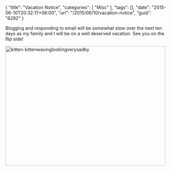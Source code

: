 {
	"title": "Vacation Notice",
	"categories": [
		"Misc"
	],
	"tags": [],
	"date": "2015-06-10T20:32:17+06:00",
	"url": "/2015/06/10/vacation-notice",
	"guid": "6292"
}

Blogging and responding to email will be somewhat slow over the next ten days as my family and I will be on a well deserved vacation. See you on the flip side!

<img src="http://www.raymondcamden.com/wp-content/uploads/2015/06/kitten-kittenwavinglookingverysadby.jpg" alt="kitten-kittenwavinglookingverysadby" width="500" height="375" class="aligncenter size-full wp-image-6293" />